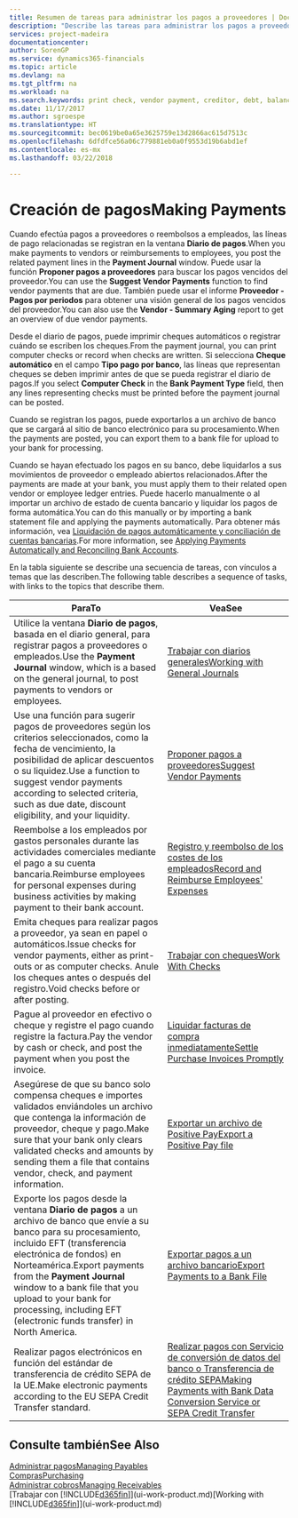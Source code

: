 ```yaml
---
title: Resumen de tareas para administrar los pagos a proveedores | Documentos de Microsoft
description: "Describe las tareas para administrar los pagos a proveedores o acreedores, incluido el registro de líneas de pago y la obtención de un resumen del saldo vencido."
services: project-madeira
documentationcenter: 
author: SorenGP
ms.service: dynamics365-financials
ms.topic: article
ms.devlang: na
ms.tgt_pltfrm: na
ms.workload: na
ms.search.keywords: print check, vendor payment, creditor, debt, balance due, AP
ms.date: 11/17/2017
ms.author: sgroespe
ms.translationtype: HT
ms.sourcegitcommit: bec0619be0a65e3625759e13d2866ac615d7513c
ms.openlocfilehash: 6dfdfce56a06c779881eb0a0f9553d19b6abd1ef
ms.contentlocale: es-mx
ms.lasthandoff: 03/22/2018

---
```

# <a name="making-payments"></a><span data-ttu-id="c1270-103">Creación de pagos</span><span class="sxs-lookup"><span data-stu-id="c1270-103">Making Payments</span></span>
<span data-ttu-id="c1270-104">Cuando efectúa pagos a proveedores o reembolsos a empleados, las líneas de pago relacionadas se registran en la ventana **Diario de pagos**.</span><span class="sxs-lookup"><span data-stu-id="c1270-104">When you make payments to vendors or reimbursements to employees, you post the related payment lines in the **Payment Journal** window.</span></span> <span data-ttu-id="c1270-105">Puede usar la función **Proponer pagos a proveedores** para buscar los pagos vencidos del proveedor.</span><span class="sxs-lookup"><span data-stu-id="c1270-105">You can use the **Suggest Vendor Payments** function to find vendor payments that are due.</span></span> <span data-ttu-id="c1270-106">También puede usar el informe **Proveedor - Pagos por periodos** para obtener una visión general de los pagos vencidos del proveedor.</span><span class="sxs-lookup"><span data-stu-id="c1270-106">You can also use the **Vendor - Summary Aging** report to get an overview of due vendor payments.</span></span>

<span data-ttu-id="c1270-107">Desde el diario de pagos, puede imprimir cheques automáticos o registrar cuándo se escriben los cheques.</span><span class="sxs-lookup"><span data-stu-id="c1270-107">From the payment journal, you can print computer checks or record when checks are written.</span></span> <span data-ttu-id="c1270-108">Si selecciona **Cheque automático** en el campo **Tipo pago por banco**, las líneas que representan cheques se deben imprimir antes de que se pueda registrar el diario de pagos.</span><span class="sxs-lookup"><span data-stu-id="c1270-108">If you select **Computer Check** in the **Bank Payment Type** field, then any lines representing checks must be printed before the payment journal can be posted.</span></span>

<span data-ttu-id="c1270-109">Cuando se registran los pagos, puede exportarlos a un archivo de banco que se cargará al sitio de banco electrónico para su procesamiento.</span><span class="sxs-lookup"><span data-stu-id="c1270-109">When the payments are posted, you can export them to a bank file for upload to your bank for processing.</span></span>

<span data-ttu-id="c1270-110">Cuando se hayan efectuado los pagos en su banco, debe liquidarlos a sus movimientos de proveedor o empleado abiertos relacionados.</span><span class="sxs-lookup"><span data-stu-id="c1270-110">After the payments are made at your bank, you must apply them to their related open vendor or employee ledger entries.</span></span> <span data-ttu-id="c1270-111">Puede hacerlo manualmente o al importar un archivo de estado de cuenta bancario y liquidar los pagos de forma automática.</span><span class="sxs-lookup"><span data-stu-id="c1270-111">You can do this manually or by importing a bank statement file and applying the payments automatically.</span></span> <span data-ttu-id="c1270-112">Para obtener más información, vea [Liquidación de pagos automáticamente y conciliación de cuentas bancarias](receivables-apply-payments-auto-reconcile-bank-accounts.md).</span><span class="sxs-lookup"><span data-stu-id="c1270-112">For more information, see [Applying Payments Automatically and Reconciling Bank Accounts](receivables-apply-payments-auto-reconcile-bank-accounts.md).</span></span>

<span data-ttu-id="c1270-113">En la tabla siguiente se describe una secuencia de tareas, con vínculos a temas que las describen.</span><span class="sxs-lookup"><span data-stu-id="c1270-113">The following table describes a sequence of tasks, with links to the topics that describe them.</span></span>

| <span data-ttu-id="c1270-114">Para</span><span class="sxs-lookup"><span data-stu-id="c1270-114">To</span></span> | <span data-ttu-id="c1270-115">Vea</span><span class="sxs-lookup"><span data-stu-id="c1270-115">See</span></span> |
| --- | --- |
|<span data-ttu-id="c1270-116">Utilice la ventana **Diario de pagos**, basada en el diario general, para registrar pagos a proveedores o empleados.</span><span class="sxs-lookup"><span data-stu-id="c1270-116">Use the **Payment Journal** window, which is a based on the general journal, to post payments to vendors or employees.</span></span>|[<span data-ttu-id="c1270-117">Trabajar con diarios generales</span><span class="sxs-lookup"><span data-stu-id="c1270-117">Working with General Journals</span></span>](ui-work-general-journals.md)|
| <span data-ttu-id="c1270-118">Use una función para sugerir pagos de proveedores según los criterios seleccionados, como la fecha de vencimiento, la posibilidad de aplicar descuentos o su liquidez.</span><span class="sxs-lookup"><span data-stu-id="c1270-118">Use a function to suggest vendor payments according to selected criteria, such as due date, discount eligibility, and your liquidity.</span></span> |[<span data-ttu-id="c1270-119">Proponer pagos a proveedores</span><span class="sxs-lookup"><span data-stu-id="c1270-119">Suggest Vendor Payments</span></span>](payables-how-suggest-vendor-payments.md) |
|<span data-ttu-id="c1270-120">Reembolse a los empleados por gastos personales durante las actividades comerciales mediante el pago a su cuenta bancaria.</span><span class="sxs-lookup"><span data-stu-id="c1270-120">Reimburse employees for personal expenses during business activities by making payment to their bank account.</span></span>|[<span data-ttu-id="c1270-121">Registro y reembolso de los costes de los empleados</span><span class="sxs-lookup"><span data-stu-id="c1270-121">Record and Reimburse Employees' Expenses</span></span>](finance-how-record-reimburse-employee-expenses.md)|
| <span data-ttu-id="c1270-122">Emita cheques para realizar pagos a proveedor, ya sean en papel o automáticos.</span><span class="sxs-lookup"><span data-stu-id="c1270-122">Issue checks for vendor payments, either as print-outs or as computer checks.</span></span> <span data-ttu-id="c1270-123">Anule los cheques antes o después del registro.</span><span class="sxs-lookup"><span data-stu-id="c1270-123">Void checks before or after posting.</span></span> |[<span data-ttu-id="c1270-124">Trabajar con cheques</span><span class="sxs-lookup"><span data-stu-id="c1270-124">Work With Checks</span></span>](payables-how-work-checks.md) |
| <span data-ttu-id="c1270-125">Pague al proveedor en efectivo o cheque y registre el pago cuando registre la factura.</span><span class="sxs-lookup"><span data-stu-id="c1270-125">Pay the vendor by cash or check, and post the payment when you post the invoice.</span></span> |[<span data-ttu-id="c1270-126">Liquidar facturas de compra inmediatamente</span><span class="sxs-lookup"><span data-stu-id="c1270-126">Settle Purchase Invoices Promptly</span></span>](finance-how-to-settle-purchase-invoices-promptly.md) |
| <span data-ttu-id="c1270-127">Asegúrese de que su banco solo compensa cheques e importes validados enviándoles un archivo que contenga la información de proveedor, cheque y pago.</span><span class="sxs-lookup"><span data-stu-id="c1270-127">Make sure that your bank only clears validated checks and amounts by sending them a file that contains vendor, check, and payment information.</span></span> |[<span data-ttu-id="c1270-128">Exportar un archivo de Positive Pay</span><span class="sxs-lookup"><span data-stu-id="c1270-128">Export a Positive Pay file</span></span>](finance-how-positive-pay.md) |
|<span data-ttu-id="c1270-129">Exporte los pagos desde la ventana **Diario de pagos** a un archivo de banco que envíe a su banco para su procesamiento, incluido EFT (transferencia electrónica de fondos) en Norteamérica.</span><span class="sxs-lookup"><span data-stu-id="c1270-129">Export payments from the **Payment Journal** window to a bank file that you upload to your bank for processing, including EFT (electronic funds transfer) in North America.</span></span> |[<span data-ttu-id="c1270-130">Exportar pagos a un archivo bancario</span><span class="sxs-lookup"><span data-stu-id="c1270-130">Export Payments to a Bank File</span></span>](payables-how-export-payments-bank-file.md)|
|<span data-ttu-id="c1270-131">Realizar pagos electrónicos en función del estándar de transferencia de crédito SEPA de la UE.</span><span class="sxs-lookup"><span data-stu-id="c1270-131">Make electronic payments according to the EU SEPA Credit Transfer standard.</span></span>|[<span data-ttu-id="c1270-132">Realizar pagos con Servicio de conversión de datos del banco o Transferencia de crédito SEPA</span><span class="sxs-lookup"><span data-stu-id="c1270-132">Making Payments with Bank Data Conversion Service or SEPA Credit Transfer</span></span>](finance-make-payments-with-bank-data-conversion-service-or-sepa-credit-transfer.md)|    

## <a name="see-also"></a><span data-ttu-id="c1270-133">Consulte también</span><span class="sxs-lookup"><span data-stu-id="c1270-133">See Also</span></span>
[<span data-ttu-id="c1270-134">Administrar pagos</span><span class="sxs-lookup"><span data-stu-id="c1270-134">Managing Payables</span></span>](payables-manage-payables.md)  
[<span data-ttu-id="c1270-135">Compras</span><span class="sxs-lookup"><span data-stu-id="c1270-135">Purchasing</span></span>](purchasing-manage-purchasing.md)  
[<span data-ttu-id="c1270-136">Administrar cobros</span><span class="sxs-lookup"><span data-stu-id="c1270-136">Managing Receivables</span></span>](receivables-manage-receivables.md)  
<span data-ttu-id="c1270-137">[Trabajar con [!INCLUDE[d365fin](includes/d365fin_md.md)]](ui-work-product.md)</span><span class="sxs-lookup"><span data-stu-id="c1270-137">[Working with [!INCLUDE[d365fin](includes/d365fin_md.md)]](ui-work-product.md)</span></span>  

